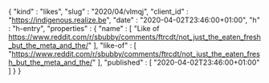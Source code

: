 {
  "kind" : "likes",
  "slug" : "2020/04/vlmqj",
  "client_id" : "https://indigenous.realize.be",
  "date" : "2020-04-02T23:46:00+01:00",
  "h" : "h-entry",
  "properties" : {
    "name" : [ "Like of https://www.reddit.com/r/sbubby/comments/ftrcdt/not_just_the_eaten_fresh_but_the_meta_and_the/" ],
    "like-of" : [ "https://www.reddit.com/r/sbubby/comments/ftrcdt/not_just_the_eaten_fresh_but_the_meta_and_the/" ],
    "published" : [ "2020-04-02T23:46:00+01:00" ]
  }
}
